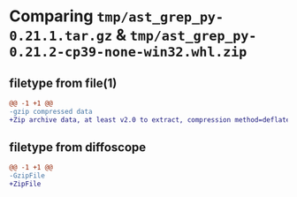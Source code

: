# Comparing `tmp/ast_grep_py-0.21.1.tar.gz` & `tmp/ast_grep_py-0.21.2-cp39-none-win32.whl.zip`

## filetype from file(1)

```diff
@@ -1 +1 @@
-gzip compressed data
+Zip archive data, at least v2.0 to extract, compression method=deflate
```

## filetype from diffoscope

```diff
@@ -1 +1 @@
-GzipFile
+ZipFile
```

